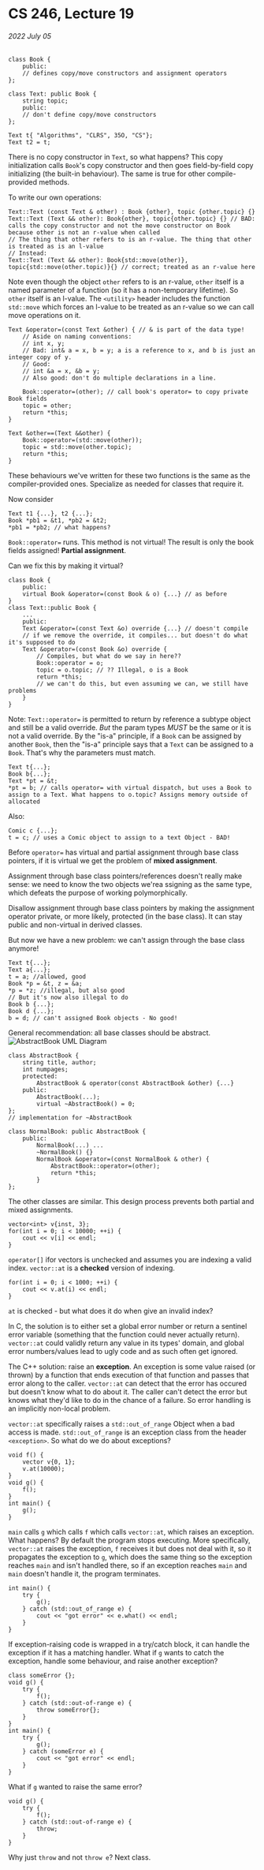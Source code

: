 # CS 246, Lecture 19
###### 2022 July 05

```
class Book {
    public: 
    // defines copy/move constructors and assignment operators
};

class Text: public Book {
    string topic; 
    public:
    // don't define copy/move constructors
};

Text t{ "Algorithms", "CLRS", 35O, "CS"};
Text t2 = t;
```
There is no copy constructor in `Text`, so what happens? This copy initialization calls `Book`'s copy constructor and then goes field-by-field copy initializing (the built-in behaviour). The same is true for other compile-provided methods.

To write our own operations: 
```
Text::Text (const Text & other) : Book {other}, topic {other.topic} {} 
Text::Text (Text && other): Book{other}, topic{other.topic} {} // BAD: calls the copy constructor and not the move constructor on Book because other is not an r-value when called
// The thing that other refers to is an r-value. The thing that other is treated as is an l-value
// Instead:
Text::Text (Text && other): Book{std::move(other)}, topic{std::move(other.topic)}{} // correct; treated as an r-value here
```
Note even though the object `other` refers to is an r-value, `other` itself is a named parameter of a function (so it has a non-temporary lifetime). So `other` itself is an l-value. The `<utility>` header includes the function `std::move` which forces an l-value to be treated as an r-value so we can call move operations on it. 

```
Text &operator=(const Text &other) { // & is part of the data type!
    // Aside on naming conventions:
    // int x, y;
    // Bad: int& a = x, b = y; a is a reference to x, and b is just an integer copy of y. 
    // Good: 
    // int &a = x, &b = y; 
    // Also good: don't do multiple declarations in a line. 

    Book::operator=(other); // call book's operator= to copy private Book fields
    topic = other;
    return *this;
}

Text &other==(Text &&other) {
    Book::operator=(std::move(other));
    topic = std::move(other.topic);
    return *this;
}
```
These behaviours we've written for these two functions is the same as the compiler-provided ones. Specialize as needed for classes that require it.

Now consider
```
Text t1 {...}, t2 {...};
Book *pb1 = &t1, *pb2 = &t2;
*pb1 = *pb2; // what happens?
```
`Book::operator=` runs. This method is not virtual! The result is only the book fields assigned! **Partial assignment**.

Can we fix this by making it virtual?
```
class Book {
    public:
    virtual Book &operator=(const Book & o) {...} // as before
}
class Text::public Book {
    ...
    public: 
    Text &operator=(const Text &o) override {...} // doesn't compile
    // if we remove the override, it compiles... but doesn't do what it's supposed to do
    Text &operator=(const Book &o) override {
        // Compiles, but what do we say in here??
        Book::operator = o;
        topic = o.topic; // ?? Illegal, o is a Book
        return *this;
        // we can't do this, but even assuming we can, we still have problems        
    }
}
```
Note: `Text::operator=` is permitted to return by reference a subtype object and still be a valid override. *But* the param types *MUST* be the same or it is not a valid override. By the "is-a" principle, if a `Book` can be assigned by another `Book`, then the "is-a" principle says that a `Text` can be assigned to a `Book`. That's why the parameters must match.
```
Text t{...};
Book b{...};
Text *pt = &t;
*pt = b; // calls operator= with virtual dispatch, but uses a Book to assign to a Text. What happens to o.topic? Assigns memory outside of allocated
```
Also:
```
Comic c {...};
t = c; // uses a Comic object to assign to a text Object - BAD!
```
Before `operator=` has virtual and partial assignment through base class pointers, if it is virtual we get the problem of **mixed assignment**.

Assignment through base class pointers/references doesn't really make sense: we need to know the two objects we'rea ssigning as the same type, which defeats the purpose of working polymorphically.

Disallow assignment through base class pointers by making the assignment operator private, or more likely, protected (in the base class). It can stay public and non-virtual in derived classes. 

But now we have a new problem: we can't assign through the base class anymore! 
```
Text t{...};
Text a{...};
t = a; //allowed, good
Book *p = &t, z = &a; 
*p = *z; //illegal, but also good
// But it's now also illegal to do
Book b {...};
Book d {...};
b = d; // can't assigned Book objects - No good!
```
General recommendation: all base classes should be abstract.
![AbstractBook UML Diagram](./Lecture19-uml/abstractbook_uml.png)
```
class AbstractBook {
    string title, author; 
    int numpages;
    protected: 
        AbstractBook & operator(const AbstractBook &other) {...}
    public:
        AbstractBook(...);
        virtual ~AbstractBook() = 0;    
};
// implementation for ~AbstractBook 

class NormalBook: public AbstractBook {
    public: 
        NormalBook(...) ...
        ~NormalBook() {}
        NormalBook &operator=(const NormalBook & other) {
            AbstractBook::operator=(other);
            return *this;
        }
};
```
The other classes are similar. This design process prevents both partial and mixed assignments.

```
vector<int> v{inst, 3};
for(int i = 0; i < 10000; ++i) {
    cout << v[i] << endl;
}
```
`operator[]` ifor vectors is unchecked and assumes you are indexing a valid index. `vector::at` is a **checked** version of indexing. 
```
for(int i = 0; i < 1000; ++i) {
    cout << v.at(i) << endl;
}
```
`at` is checked - but what does it do when give an invalid index? 

In C, the solution is to either set a global error number or return a sentinel error variable (something that the function could never actually return). `vector::at` could validly return any value in its types' domain, and global error numbers/values lead to ugly code and as such often get ignored.

The C++ solution: raise an **exception**. An exception is some value raised (or thrown) by a function that ends execution of that function and passes that error along to the caller. `vector::at` can detect that the error has occured but doesn't know what to do about it. The caller can't detect the error but knows what they'd like to do in the chance of a failure. So error handling is an implicitly non-local problem.

`vector::at` specifically raises a `std::out_of_range` Object when a bad access is made. `std::out_of_range` is an exception class from the header `<exception>`. So what do we do about exceptions?

```
void f() {
    vector v{0, 1};
    v.at(10000);
}
void g() {
    f();
}
int main() {
    g();
}
```
`main` calls `g` which calls `f` which calls `vector::at`, which raises an exception. What happens? By default the program stops executing. More specifically, `vector::at` raises the exception, `f` receives it but does not deal with it, so it propagates the exception to `g`, which does the same thing so the exception reaches `main` and isn't handled there, so if an exception reaches `main` and `main` doesn't handle it, the program terminates. 
```
int main() {
    try {
        g();
    } catch (std::out_of_range e) {
        cout << "got error" << e.what() << endl;
    }
}
```
If exception-raising code is wrapped in a try/catch block, it can handle the exception if it has a matching handler. What if `g` wants to catch the exception, handle some behaviour, and raise another exception?
```
class someError {};
void g() {
    try {
        f();
    } catch (std::out-of-range e) {
        throw someError{};
    }
}
int main() {
    try {
        g();
    } catch (someError e) {
        cout << "got error" << endl;
    }
}
```
What if `g` wanted to raise the same error?
```
void g() {
    try {
        f();
    } catch (std::out-of-range e) {
        throw; 
    }
}
```
Why just `throw` and not `throw e`? Next class.